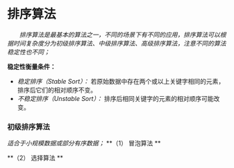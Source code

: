 # 排序算法
&emsp;&emsp;*排序算法是最基本的算法之一，不同的场景下有不同的应用，排序算法可以根据时间复杂度分为初级排序算法、中级排序算法、高级排序算法，注意不同的算法稳定性也不同；*

**稳定性衡量条件：**
- *稳定排序（Stable Sort）：* 若原始数据中存在两个或以上关键字相同的元素，排序后它们的相对顺序不变。
- *不稳定排序（Unstable Sort）：* 排序后相同关键字的元素的相对顺序可能改变。

### 初级排序算法
*适合于小规模数据或部分有序数据；*
**（1） 冒泡算法 **

**（2） 选择算法 **